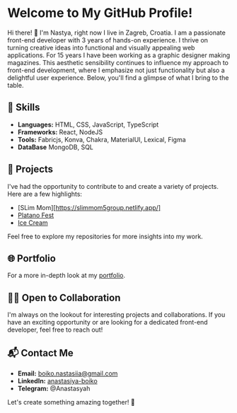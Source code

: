 # Welcome to My GitHub Profile!

Hi there! 👋 I'm Nastya, right now I live in Zagreb, Croatia. I am a passionate front-end developer with 3 years of hands-on experience. I thrive on turning creative ideas into functional and visually appealing web applications. For 15 years I have been working as a graphic designer making magazines. This aesthetic sensibility continues to influence my approach to front-end development, where I emphasize not just functionality but also a delightful user experience. Below, you'll find a glimpse of what I bring to the table.

## 🔧 Skills

- **Languages:** HTML, CSS, JavaScript, TypeScript
- **Frameworks:** React, NodeJS
- **Tools:** Fabricjs, Konva, Chakra, MaterialUI, Lexical, Figma
- **DataBase** MongoDB, SQL

## 🚀 Projects

I've had the opportunity to contribute to and create a variety of projects. Here are a few highlights:

- [SLim Mom][https://slimmom5group.netlify.app/]
- [Platano Fest](https://platanofest.netlify.app/)
- [Ice Cream](https://boikoanastasiia.github.io/Ice-Cream-Project/)

Feel free to explore my repositories for more insights into my work.

## 🌐 Portfolio

For a more in-depth look at my [portfolio](https://drive.google.com/file/d/1srfzr2jEUFr9Ns6NPOrhoIy3rzZaRHsq/view?usp=sharing).

## 👨‍💻 Open to Collaboration

I'm always on the lookout for interesting projects and collaborations. If you have an exciting opportunity or are looking for a dedicated front-end developer, feel free to reach out!

## 📬 Contact Me

- **Email:** boiko.nastasiia@gmail.com
- **LinkedIn:** [anastasiya-boiko](https://www.linkedin.com/in/anastasiya-boiko-026238198/)
- **Telegram:** @Anastasyah

Let's create something amazing together! 🚀
